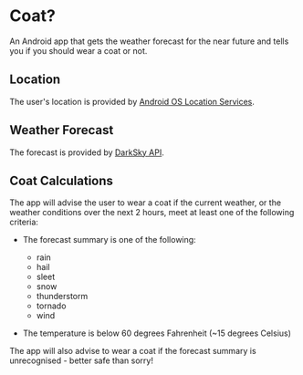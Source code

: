 Coat?
=====

An Android app that gets the weather forecast for the near future and tells you if you should wear a coat or not.

Location
----------------

The user's location is provided by [Android OS Location Services](https://developer.android.com/training/location/).

Weather Forecast
----------------

The forecast is provided by [DarkSky API](https://darksky.net/dev/docs).

Coat Calculations
-----------------

The app will advise the user to wear a coat if the current weather, or the weather conditions over the next 2 hours, meet at least one of the following criteria:
 
* The forecast summary is one of the following:

  * rain
  * hail
  * sleet
  * snow
  * thunderstorm
  * tornado
  * wind
  
* The temperature is below 60 degrees Fahrenheit (~15 degrees Celsius)

The app will also advise to wear a coat if the forecast summary is unrecognised - better safe than sorry!
